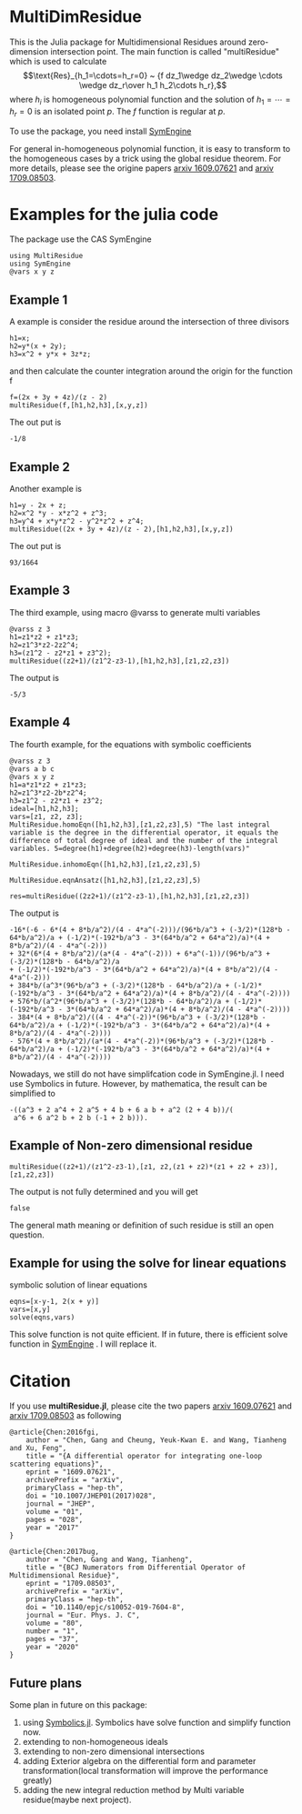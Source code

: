 # MultiDimResidue
This is the Julia package for Multidimensional Residues around zero-dimension intersection point. 
The main function is called "multiResidue" which is used to calculate $$\text{Res}_{h_1=\cdots=h_r=0} ~ {f dz_1\wedge dz_2\wedge \cdots \wedge dz_r\over h_1 h_2\cdots h_r},$$
where $h_i$ is homogeneous polynomial function and the solution of $h_1=\cdots=h_r=0$ is an isolated point $p$. The $f$ function is regular at $p$.

To use the package, you need install [SymEngine](https://github.com/symengine/SymEngine.jl) 

For general in-homogeneous polynomial function, it is easy to transform to the homogeneous cases by a trick using the global residue theorem. For more details, please
see the origine papers [arxiv 1609.07621](https://arxiv.org/pdf/1609.07621.pdf) and [arxiv 1709.08503](https://arxiv.org/pdf/1709.08503.pdf).

# Examples for the julia code
The package use the CAS SymEngine
```
using MultiResidue
using SymEngine
@vars x y z
```
## Example 1
A example is consider the residue around the intersection of three divisors 
```
h1=x;
h2=y*(x + 2y);
h3=x^2 + y*x + 3z*z;
```
and then calculate the counter integration around the origin for the function f
```
f=(2x + 3y + 4z)/(z - 2)
multiResidue(f,[h1,h2,h3],[x,y,z])
```
The out put is
```
-1/8
```

## Example 2
Another example is 
```
h1=y - 2x + z;
h2=x^2 *y - x*z^2 + z^3;
h3=y^4 + x*y*z^2 - y^2*z^2 + z^4;
multiResidue((2x + 3y + 4z)/(z - 2),[h1,h2,h3],[x,y,z])
```
The out put is
```
93/1664
```
## Example 3
The third example, using macro @varss to generate multi variables
```
@varss z 3
h1=z1*z2 + z1*z3;
h2=z1^3*z2-2z2^4;
h3=(z1^2 - z2*z1 + z3^2);
multiResidue((z2+1)/(z1^2-z3-1),[h1,h2,h3],[z1,z2,z3])
```
The output is 
```
-5/3
```

## Example 4
The fourth example, for the equations with symbolic coefficients
```
@varss z 3
@vars a b c
@vars x y z
h1=a*z1*z2 + z1*z3;
h2=z1^3*z2-2b*z2^4;
h3=z1^2 - z2*z1 + z3^2;
ideal=[h1,h2,h3];
vars=[z1, z2, z3];
MultiResidue.homoEqn([h1,h2,h3],[z1,z2,z3],5) "The last integral variable is the degree in the differential operator, it equals the difference of total degree of ideal and the number of the integral variables. 5=degree(h1)+degree(h2)+degree(h3)-length(vars)"

MultiResidue.inhomoEqn([h1,h2,h3],[z1,z2,z3],5)

MultiResidue.eqnAnsatz([h1,h2,h3],[z1,z2,z3],5)

res=multiResidue((2z2+1)/(z1^2-z3-1),[h1,h2,h3],[z1,z2,z3])
```
The output is 
```
-16*(-6 - 6*(4 + 8*b/a^2)/(4 - 4*a^(-2)))/(96*b/a^3 + (-3/2)*(128*b - 64*b/a^2)/a + (-1/2)*(-192*b/a^3 - 3*(64*b/a^2 + 64*a^2)/a)*(4 + 8*b/a^2)/(4 - 4*a^(-2))) 
+ 32*(6*(4 + 8*b/a^2)/(a*(4 - 4*a^(-2))) + 6*a^(-1))/(96*b/a^3 + (-3/2)*(128*b - 64*b/a^2)/a 
+ (-1/2)*(-192*b/a^3 - 3*(64*b/a^2 + 64*a^2)/a)*(4 + 8*b/a^2)/(4 - 4*a^(-2))) 
+ 384*b/(a^3*(96*b/a^3 + (-3/2)*(128*b - 64*b/a^2)/a + (-1/2)*(-192*b/a^3 - 3*(64*b/a^2 + 64*a^2)/a)*(4 + 8*b/a^2)/(4 - 4*a^(-2))))
+ 576*b/(a^2*(96*b/a^3 + (-3/2)*(128*b - 64*b/a^2)/a + (-1/2)*(-192*b/a^3 - 3*(64*b/a^2 + 64*a^2)/a)*(4 + 8*b/a^2)/(4 - 4*a^(-2)))) 
- 384*(4 + 8*b/a^2)/((4 - 4*a^(-2))*(96*b/a^3 + (-3/2)*(128*b - 64*b/a^2)/a + (-1/2)*(-192*b/a^3 - 3*(64*b/a^2 + 64*a^2)/a)*(4 + 8*b/a^2)/(4 - 4*a^(-2))))
- 576*(4 + 8*b/a^2)/(a*(4 - 4*a^(-2))*(96*b/a^3 + (-3/2)*(128*b - 64*b/a^2)/a + (-1/2)*(-192*b/a^3 - 3*(64*b/a^2 + 64*a^2)/a)*(4 + 8*b/a^2)/(4 - 4*a^(-2))))
```
Nowadays, we still do not have simplifcation code in SymEngine.jl. I need use Symbolics in future. However, by mathematica, the result can be simplified to 
```
-((a^3 + 2 a^4 + 2 a^5 + 4 b + 6 a b + a^2 (2 + 4 b))/(
 a^6 + 6 a^2 b + 2 b (-1 + 2 b))).
```



## Example of Non-zero dimensional residue
```
multiResidue((z2+1)/(z1^2-z3-1),[z1, z2,(z1 + z2)*(z1 + z2 + z3)],[z1,z2,z3])
```
The output is not fully determined and you will get 
```
false
```
The general math meaning or definition of such residue is still an open question. 

## Example for using the solve for linear equations
symbolic solution of linear equations
```
eqns=[x-y-1, 2(x + y)]
vars=[x,y]
solve(eqns,vars)
```
This solve function is not quite efficient. If in future, there is efficient solve function in  [SymEngine](https://github.com/symengine/SymEngine.jl) . I will replace it. 

# Citation 
If you use **multiResidue.jl**, please cite the two papers [arxiv 1609.07621](https://arxiv.org/pdf/1609.07621.pdf) and [arxiv 1709.08503](https://arxiv.org/pdf/1709.08503.pdf) as following

```
@article{Chen:2016fgi,
    author = "Chen, Gang and Cheung, Yeuk-Kwan E. and Wang, Tianheng and Xu, Feng",
    title = "{A differential operator for integrating one-loop scattering equations}",
    eprint = "1609.07621",
    archivePrefix = "arXiv",
    primaryClass = "hep-th",
    doi = "10.1007/JHEP01(2017)028",
    journal = "JHEP",
    volume = "01",
    pages = "028",
    year = "2017"
}
```

```
@article{Chen:2017bug,
    author = "Chen, Gang and Wang, Tianheng",
    title = "{BCJ Numerators from Differential Operator of Multidimensional Residue}",
    eprint = "1709.08503",
    archivePrefix = "arXiv",
    primaryClass = "hep-th",
    doi = "10.1140/epjc/s10052-019-7604-8",
    journal = "Eur. Phys. J. C",
    volume = "80",
    number = "1",
    pages = "37",
    year = "2020"
}
```



## Future plans 
Some plan in future on this package: 

1. using [Symbolics.jl](https://github.com/JuliaSymbolics/Symbolics.jl). Symbolics have solve function and simplify function now. 
2. extending to non-homogeneous ideals 
3. extending to non-zero dimensional intersections
4. adding Exterior algebra on the differential form and parameter transformation(local transformation will improve the performance greatly)
5. adding the new integral reduction method by Multi variable residue(maybe next project).

